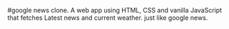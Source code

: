 #google news clone. 
A web app using HTML, CSS and vanilla JavaScript that fetches Latest news and current weather.
just like google news.
